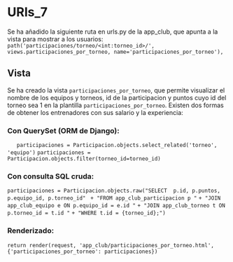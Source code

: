 # URls_7 #
Se ha añadido la siguiente ruta en urls.py de la app_club, que apunta a la vista para mostrar a los usuarios:
`path('participaciones/torneo/<int:torneo_id>/', views.participaciones_por_torneo, name='participaciones_por_torneo'),`

## Vista ##
Se ha creado la vista `participaciones_por_torneo`, que permite visualizar el nombre de los equipos y torneos, id de la participacion y puntos cuyo id del torneo sea 1 en la plantilla `participaciones_por_torneo`. Existen dos formas de obtener los entrenadores con sus salario y la experiencia:

### Con QuerySet (ORM de Django): ###
`   participaciones = Participacion.objects.select_related('torneo', 'equipo')`
`participaciones = Participacion.objects.filter(torneo_id=torneo_id)`

### Con consulta SQL cruda: ###

`participaciones = Participacion.objects.raw("SELECT  p.id, p.puntos, p.equipo_id, p.torneo_id" `
                                               `+ "FROM app_club_participacion p "`
                                               `+ "JOIN app_club_equipo e ON p.equipo_id = e.id "`
                                               `+ "JOIN app_club_torneo t ON p.torneo_id = t.id "`
                                               `+ "WHERE t.id = {torneo_id};")`

### Renderizado: ###

`return render(request, 'app_club/participaciones_por_torneo.html', {'participaciones_por_torneo': participaciones})`
